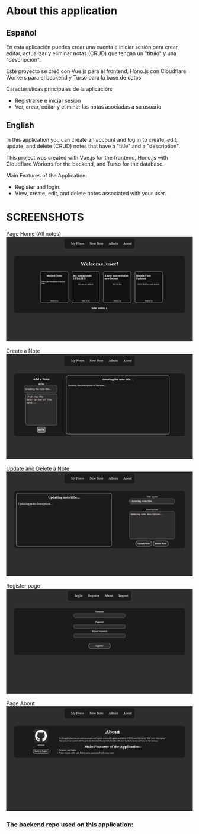 # About this application

## Español

En esta aplicación puedes crear una cuenta e iniciar sesión para crear, editar, actualizar y eliminar notas (CRUD) que tengan un "título" y una "descripción".

Este proyecto se creó con Vue.js para el frontend, Hono.js con Cloudflare Workers para el backend y Turso para la base de datos.

Características principales de la aplicación:

- Registrarse e iniciar sesión
- Ver, crear, editar y eliminar las notas asociadas a su usuario

## English

In this application you can create an account and log in to create, edit, update, and delete (CRUD) notes that have a "title" and a "description".

This project was created with Vue.js for the frontend, Hono.js with Cloudflare Workers for the backend, and Turso for the database.

Main Features of the Application:

- Register and login.
- View, create, edit, and delete notes associated with your user.

# SCREENSHOTS

Page Home (All notes)  
![all-notes](/Screenshots/all_notes.jpeg)

Create a Note  
![create-note](/Screenshots/create_note.jpeg)

Update and Delete a Note  
![update-delete-notes](/Screenshots/update_note.jpeg)

Register page  
![page-about](/Screenshots/page_register.jpeg)

Page About  
![page-about](/Screenshots/page_about.jpeg)

### [The backend repo used on this application:]("https://github.com/Nyasper/notes_app_hono_bun")

